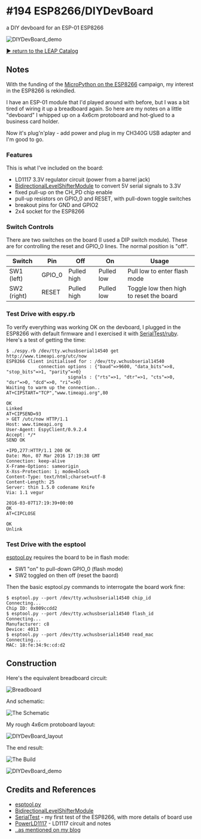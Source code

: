 # #194 ESP8266/DIYDevBoard

a DIY devboard for an ESP-01 ESP8266

![DIYDevBoard_demo](./assets/DIYDevBoard_demo.jpg?raw=true)


[:arrow_forward: return to the LEAP Catalog](http://leap.tardate.com)

## Notes

With the funding of the [MicroPython on the ESP8266](https://www.kickstarter.com/projects/214379695/micropython-on-the-esp8266-beautifully-easy-iot) campaign, my interest in the ESP8266 is rekindled.

I have an ESP-01 module that I'd played around with before, but I was a bit tired of wiring it up a breadboard again.
So here are my notes on a little "devboard" I whipped up on a 4x6cm protoboard and hot-glued to a business card holder.

Now it's plug'n'play - add power and plug in my CH340G USB adapter and I'm good to go.

### Features

This is what I've included on the board:

* LD1117 3.3V regulator circuit (power from a barrel jack)
* [BidirectionalLevelShifterModule](../../../Electronics101/BidirectionalLevelShifterModule) to convert 5V serial signals to 3.3V
* fixed pull-up on the CH_PD chip enable
* pull-up resistors on GPIO_0 and RESET, with pull-down toggle switches
* breakout pins for GND and GPIO2
* 2x4 socket for the ESP8266

### Switch Controls

There are two switches on the board (I used a DIP switch module).
These are for controlling the reset and GPIO_0 lines.
The normal position is "off".

| Switch      | Pin    | Off         | On         | Usage |
|-------------|--------|-------------|------------|-------|
| SW1 (left)  | GPIO_0 | Pulled high | Pulled low | Pull low to enter flash mode |
| SW2 (right) | RESET  | Pulled high | Pulled low | Toggle low then high to reset the board |

### Test Drive with espy.rb

To verify everything was working OK on the devboard, I plugged in the ESP8266 with default firmware
and I exercised it with [SerialTest/ruby](../SerialTest/ruby). Here's a test of getting the time:

```
$ ./espy.rb /dev/tty.wchusbserial14540 get http://www.timeapi.org/utc/now
ESP8266 Client initialised for : /dev/tty.wchusbserial14540
            connection options : {"baud"=>9600, "data_bits"=>8, "stop_bits"=>1, "parity"=>0}
                       signals : {"rts"=>1, "dtr"=>1, "cts"=>0, "dsr"=>0, "dcd"=>0, "ri"=>0}
Waiting to warm up the connection..
AT+CIPSTART="TCP","www.timeapi.org",80

OK
Linked
AT+CIPSEND=93
> GET /utc/now HTTP/1.1
Host: www.timeapi.org
User-Agent: EspyClient/0.9.2.4
Accept: */*
SEND OK

+IPD,277:HTTP/1.1 200 OK
Date: Mon, 07 Mar 2016 17:19:38 GMT
Connection: keep-alive
X-Frame-Options: sameorigin
X-Xss-Protection: 1; mode=block
Content-Type: text/html;charset=utf-8
Content-Length: 25
Server: thin 1.5.0 codename Knife
Via: 1.1 vegur

2016-03-07T17:19:39+00:00
OK
AT+CIPCLOSE

OK
Unlink
```

### Test Drive with the esptool

[esptool.py](https://github.com/themadinventor/esptool) requires the board to be in flash mode:
* SW1 "on" to pull-down GPIO_0 (flash mode)
* SW2 toggled on then off (reset the baord)

Then the basic esptool.py commands to interrogate the board work fine:

```
$ esptool.py --port /dev/tty.wchusbserial14540 chip_id
Connecting...
Chip ID: 0x009ccdd2
$ esptool.py --port /dev/tty.wchusbserial14540 flash_id
Connecting...
Manufacturer: c8
Device: 4013
$ esptool.py --port /dev/tty.wchusbserial14540 read_mac
Connecting...
MAC: 18:fe:34:9c:cd:d2
```

## Construction

Here's the equivalent breadboard circuit:

![Breadboard](./assets/DIYDevBoard_bb.jpg?raw=true)

And schematic:

![The Schematic](./assets/DIYDevBoard_schematic.jpg?raw=true)

My rough 4x6cm protoboard layout:

![DIYDevBoard_layout](./assets/DIYDevBoard_layout.jpg?raw=true)

The end result:

![The Build](./assets/DIYDevBoard_build.jpg?raw=true)

![DIYDevBoard_demo](./assets/DIYDevBoard_demo.jpg?raw=true)

## Credits and References
* [esptool.py](https://github.com/themadinventor/esptool)
* [BidirectionalLevelShifterModule](../../../Electronics101/BidirectionalLevelShifterModule)
* [SerialTest](../SerialTest) - my first test of the ESP8266, with more details of board use
* [PowerLD1117](../../../Electronics101/PowerLD1117) - LD1117 circuit and notes
* [..as mentioned on my blog](http://blog.tardate.com/2016/03/littlearduinoprojects194-diy-esp8266.html)
